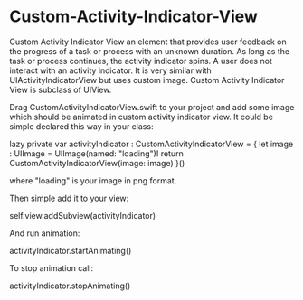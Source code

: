 # Custom-Activity-Indicator-View

Custom Activity Indicator View an element that provides user feedback on the progress of a task or process with an unknown duration. As long as the task or process continues, the activity indicator spins. A user does not interact with an activity indicator. It is very similar with UIActivityIndicatorView but uses custom image. Custom Activity Indicator View is subclass of UIView.

Drag CustomActivityIndicatorView.swift to your project and add some image which should be animated in custom activity indicator view. It could be simple declared this way in your class:

lazy private var activityIndicator : CustomActivityIndicatorView = {
let image : UIImage = UIImage(named: "loading")!
return CustomActivityIndicatorView(image: image)
}() 

where "loading" is your image in png format. 

Then simple add it to your view:

self.view.addSubview(activityIndicator)

And run animation:

activityIndicator.startAnimating()

To stop animation call:

activityIndicator.stopAnimating()
